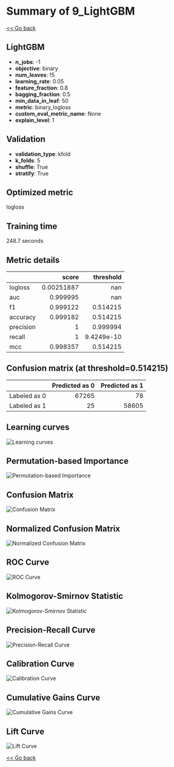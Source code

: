 # Summary of 9_LightGBM

[<< Go back](../README.md)


## LightGBM
- **n_jobs**: -1
- **objective**: binary
- **num_leaves**: 15
- **learning_rate**: 0.05
- **feature_fraction**: 0.8
- **bagging_fraction**: 0.5
- **min_data_in_leaf**: 50
- **metric**: binary_logloss
- **custom_eval_metric_name**: None
- **explain_level**: 1

## Validation
 - **validation_type**: kfold
 - **k_folds**: 5
 - **shuffle**: True
 - **stratify**: True

## Optimized metric
logloss

## Training time

248.7 seconds

## Metric details
|           |      score |    threshold |
|:----------|-----------:|-------------:|
| logloss   | 0.00251887 | nan          |
| auc       | 0.999995   | nan          |
| f1        | 0.999122   |   0.514215   |
| accuracy  | 0.999182   |   0.514215   |
| precision | 1          |   0.999994   |
| recall    | 1          |   9.4249e-10 |
| mcc       | 0.998357   |   0.514215   |


## Confusion matrix (at threshold=0.514215)
|              |   Predicted as 0 |   Predicted as 1 |
|:-------------|-----------------:|-----------------:|
| Labeled as 0 |            67265 |               78 |
| Labeled as 1 |               25 |            58605 |

## Learning curves
![Learning curves](learning_curves.png)

## Permutation-based Importance
![Permutation-based Importance](permutation_importance.png)
## Confusion Matrix

![Confusion Matrix](confusion_matrix.png)


## Normalized Confusion Matrix

![Normalized Confusion Matrix](confusion_matrix_normalized.png)


## ROC Curve

![ROC Curve](roc_curve.png)


## Kolmogorov-Smirnov Statistic

![Kolmogorov-Smirnov Statistic](ks_statistic.png)


## Precision-Recall Curve

![Precision-Recall Curve](precision_recall_curve.png)


## Calibration Curve

![Calibration Curve](calibration_curve_curve.png)


## Cumulative Gains Curve

![Cumulative Gains Curve](cumulative_gains_curve.png)


## Lift Curve

![Lift Curve](lift_curve.png)



[<< Go back](../README.md)
